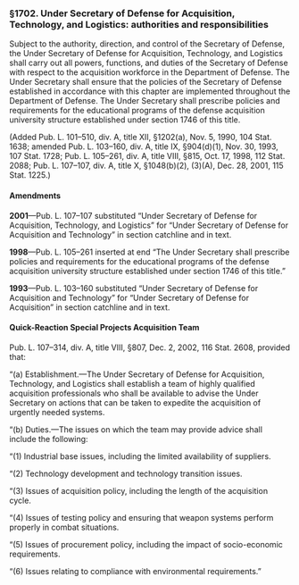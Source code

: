 ### §1702. Under Secretary of Defense for Acquisition, Technology, and Logistics: authorities and responsibilities ###

Subject to the authority, direction, and control of the Secretary of Defense, the Under Secretary of Defense for Acquisition, Technology, and Logistics shall carry out all powers, functions, and duties of the Secretary of Defense with respect to the acquisition workforce in the Department of Defense. The Under Secretary shall ensure that the policies of the Secretary of Defense established in accordance with this chapter are implemented throughout the Department of Defense. The Under Secretary shall prescribe policies and requirements for the educational programs of the defense acquisition university structure established under section 1746 of this title.

(Added Pub. L. 101–510, div. A, title XII, §1202(a), Nov. 5, 1990, 104 Stat. 1638; amended Pub. L. 103–160, div. A, title IX, §904(d)(1), Nov. 30, 1993, 107 Stat. 1728; Pub. L. 105–261, div. A, title VIII, §815, Oct. 17, 1998, 112 Stat. 2088; Pub. L. 107–107, div. A, title X, §1048(b)(2), (3)(A), Dec. 28, 2001, 115 Stat. 1225.)

#### Amendments ####

**2001**—Pub. L. 107–107 substituted “Under Secretary of Defense for Acquisition, Technology, and Logistics” for “Under Secretary of Defense for Acquisition and Technology” in section catchline and in text.

**1998**—Pub. L. 105–261 inserted at end “The Under Secretary shall prescribe policies and requirements for the educational programs of the defense acquisition university structure established under section 1746 of this title.”

**1993**—Pub. L. 103–160 substituted “Under Secretary of Defense for Acquisition and Technology” for “Under Secretary of Defense for Acquisition” in section catchline and in text.

#### Quick-Reaction Special Projects Acquisition Team ####

Pub. L. 107–314, div. A, title VIII, §807, Dec. 2, 2002, 116 Stat. 2608, provided that:

“(a) Establishment.—The Under Secretary of Defense for Acquisition, Technology, and Logistics shall establish a team of highly qualified acquisition professionals who shall be available to advise the Under Secretary on actions that can be taken to expedite the acquisition of urgently needed systems.

“(b) Duties.—The issues on which the team may provide advice shall include the following:

“(1) Industrial base issues, including the limited availability of suppliers.

“(2) Technology development and technology transition issues.

“(3) Issues of acquisition policy, including the length of the acquisition cycle.

“(4) Issues of testing policy and ensuring that weapon systems perform properly in combat situations.

“(5) Issues of procurement policy, including the impact of socio-economic requirements.

“(6) Issues relating to compliance with environmental requirements.”